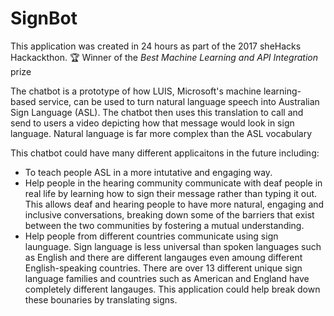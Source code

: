 # SignBot
This application was created in 24 hours as part of the 2017 sheHacks Hackackthon. 
🏆 Winner of the *Best Machine Learning and API Integration* prize

The chatbot is a prototype of how LUIS, Microsoft's machine learning-based service, can be used to turn natural language speech into Australian Sign Language (ASL). The chatbot then uses this translation to call and send to users a video depicting how that message would look in sign language. Natural language is far more complex than the ASL vocabulary 

This chatbot could have many different applicaitons in the future including:
* To teach people ASL in a more intutative and engaging way. 
* Help people in the hearing community communicate with deaf people in real life by learning how to sign their message rather than typing it out. This allows deaf and hearing people to have more natural, engaging and inclusive conversations, breaking down some of the barriers that exist between the two communities by fostering a mutual understanding. 
* Help people from different countries communicate using sign launguage. Sign language is less universal than spoken languages such as English and there are different langauges even amoung different English-speaking countries. There are over 13 different unique sign language families and countries such as American and England have completely different langauges. This application could help break down these bounaries by translating signs.  
